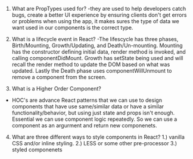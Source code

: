 1. What are PropTypes used for?
   -they are used to help developers catch bugs, create a better UI experience by ensuring clients don't get errors or problems when using the app, it makes sures the type of data we want used in our components is the correct type.

2. What is a lifecycle event in React?
   -The lifescycle has three phases, Birth/Mounting, Growth/Updating, and Death/Un-mounting. Mounting has the constructor defining initial data, render method is invoked, and calling componentDidMount. Growth has setState being used and will recall the render method to update the DOM based on what was updated. Lastly the Death phase uses componentWillUnmount to remove a component from the screen.

3. What is a Higher Order Component?

- HOC's are advance React patterns that we can use to design components that have use same/similar data or have a similar functionality/behavior, but using just state and props isn't enough. Essential we can use component logic repeatedly. So we can use a component as an argurment and return new componenets.

4. What are three different ways to style components in React?
   1.) vanilla CSS and/or inline styling.
   2.) LESS or some other pre-processor
   3.) styled componenets

